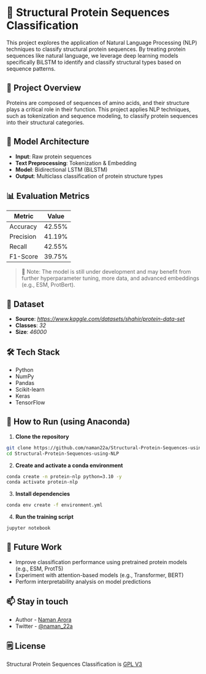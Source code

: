 # 🧬 Structural Protein Sequences Classification

This project explores the application of Natural Language Processing (NLP) techniques to classify structural protein sequences. By treating protein sequences like natural language, we leverage deep learning models specifically BiLSTM to identify and classify structural types based on sequence patterns.

## 📌 Project Overview

Proteins are composed of sequences of amino acids, and their structure plays a critical role in their function. This project applies NLP techniques, such as tokenization and sequence modeling, to classify protein sequences into their structural categories.

## 🧠 Model Architecture

-   **Input**: Raw protein sequences
-   **Text Preprocessing**: Tokenization & Embedding
-   **Model**: Bidirectional LSTM (BiLSTM)
-   **Output**: Multiclass classification of protein structure types

## 📊 Evaluation Metrics

| Metric    | Value  |
| --------- | ------ |
| Accuracy  | 42.55% |
| Precision | 41.19% |
| Recall    | 42.55% |
| F1-Score  | 39.75% |

> 🔑 Note: The model is still under development and may benefit from further hyperparameter tuning, more data, and advanced embeddings (e.g., ESM, ProtBert).

## 🧪 Dataset

-   **Source**: _https://www.kaggle.com/datasets/shahir/protein-data-set_
-   **Classes**: _32_
-   **Size**: _46000_

## 🛠️ Tech Stack

-   Python
-   NumPy
-   Pandas
-   Scikit-learn
-   Keras
-   TensorFlow

## 🚀 How to Run (using Anaconda)

1. **Clone the repository**

```bash
git clone https://github.com/naman22a/Structural-Protein-Sequences-using-NLP
cd Structural-Protein-Sequences-using-NLP
```

2. **Create and activate a conda environment**

```bash
conda create -n protein-nlp python=3.10 -y
conda activate protein-nlp
```

3. **Install dependencies**

```bash
conda env create -f environment.yml
```

4. **Run the training script**

```bash
jupyter notebook
```

## 🧭 Future Work

-   Improve classification performance using pretrained protein models (e.g., ESM, ProtT5)
-   Experiment with attention-based models (e.g., Transformer, BERT)
-   Perform interpretability analysis on model predictions

## 📫 Stay in touch

-   Author - [Naman Arora](https://namanarora.vercel.app)
-   Twitter - [@naman_22a](https://twitter.com/naman_22a)

## 🗒️ License

Structural Protein Sequences Classification is [GPL V3](./LICENSE)
